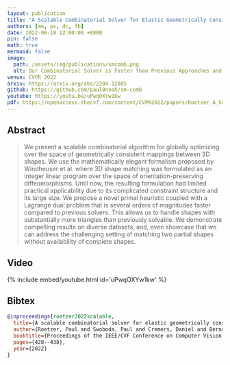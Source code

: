 ```yaml
---
layout: publication
title: "A Scalable Combinatorial Solver for Elastic Geometrically Consistent 3D Shape Matching"
authors: [me, ps, dc, fb]
date: 2022-06-18 12:00:00 +0800
pin: false
math: true
mermaid: false
image:
  path: /assets/img/publications/smcomb.png
  alt: Our Combinatorial Solver is Faster than Previous Approaches and is Applicable to Partial Shapes
venue: CVPR 2022
arxiv: https://arxiv.org/abs/2204.12805
github: https://github.com/paul0noah/sm-comb
youtube: https://youtu.be/uPwqOXYw1kw
pdf: https://openaccess.thecvf.com/content/CVPR2022/papers/Roetzer_A_Scalable_Combinatorial_Solver_for_Elastic_Geometrically_Consistent_3D_Shape_CVPR_2022_paper.pdf
---
```


## Abstract

> We present a scalable combinatorial algorithm for globally optimizing over the space of geometrically consistent mappings between 3D shapes. We use the mathematically elegant formalism proposed by Windheuser et al. where 3D shape matching was formulated as an integer linear program over the space of orientation-preserving diffeomorphisms. Until now, the resulting formulation had limited practical applicability due to its complicated constraint structure and its large size. We propose a novel primal heuristic coupled with a Lagrange dual problem that is several orders of magnitudes faster compared to previous solvers. This allows us to handle shapes with substantially more triangles than previously solvable. We demonstrate compelling results on diverse datasets, and, even showcase that we can address the challenging setting of matching two partial shapes without availability of complete shapes.

## Video

{% include embed/youtube.html id='uPwqOXYw1kw' %}

## Bibtex
```bibtex
@inproceedings{roetzer2022scalable,
  title={A scalable combinatorial solver for elastic geometrically consistent 3d shape matching},
  author={Roetzer, Paul and Swoboda, Paul and Cremers, Daniel and Bernard, Florian},
  booktitle={Proceedings of the IEEE/CVF Conference on Computer Vision and Pattern Recognition},
  pages={428--438},
  year={2022}
}
```
